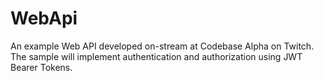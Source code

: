# WebApi
An example Web API developed on-stream at Codebase Alpha on Twitch. The sample will implement authentication and authorization using JWT Bearer Tokens.
